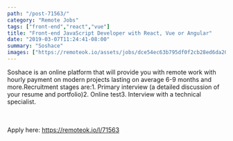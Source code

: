 ```yaml
---
path: "/post-71563/"
category: "Remote Jobs"
tags: ["front-end","react","vue"]
title: "Front-end JavaScript Developer with React, Vue or Angular"
date: "2019-03-07T11:24:41-08:00"
summary: "Soshace"
images: ["https://remoteok.io/assets/jobs/dce54ec63b795df0f2cb28ed6da20e131551965081.png"]
---
```


Soshace is an online platform that will provide you with remote work with hourly payment on modern projects lasting on average 6-9 months and more.Recruitment stages are:1.     Primary interview (a detailed discussion of your resume and portfolio)2.     Online test3.     Interview with a technical specialist.

<br/>
<br/>
Apply here: <A HREF="https://remoteok.io/l/71563">https://remoteok.io/l/71563</A>
